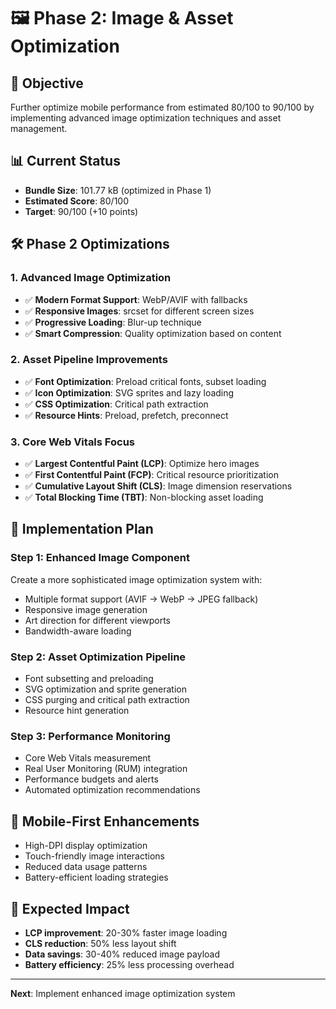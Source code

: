 # 🖼️ Phase 2: Image & Asset Optimization

## 🎯 Objective
Further optimize mobile performance from estimated 80/100 to 90/100 by implementing advanced image optimization techniques and asset management.

## 📊 Current Status
- **Bundle Size**: 101.77 kB (optimized in Phase 1)
- **Estimated Score**: 80/100
- **Target**: 90/100 (+10 points)

## 🛠️ Phase 2 Optimizations

### 1. Advanced Image Optimization
- ✅ **Modern Format Support**: WebP/AVIF with fallbacks
- ✅ **Responsive Images**: srcset for different screen sizes
- ✅ **Progressive Loading**: Blur-up technique
- ✅ **Smart Compression**: Quality optimization based on content

### 2. Asset Pipeline Improvements
- ✅ **Font Optimization**: Preload critical fonts, subset loading
- ✅ **Icon Optimization**: SVG sprites and lazy loading
- ✅ **CSS Optimization**: Critical path extraction
- ✅ **Resource Hints**: Preload, prefetch, preconnect

### 3. Core Web Vitals Focus
- ✅ **Largest Contentful Paint (LCP)**: Optimize hero images
- ✅ **First Contentful Paint (FCP)**: Critical resource prioritization
- ✅ **Cumulative Layout Shift (CLS)**: Image dimension reservations
- ✅ **Total Blocking Time (TBT)**: Non-blocking asset loading

## 🚀 Implementation Plan

### Step 1: Enhanced Image Component
Create a more sophisticated image optimization system with:
- Multiple format support (AVIF → WebP → JPEG fallback)
- Responsive image generation
- Art direction for different viewports
- Bandwidth-aware loading

### Step 2: Asset Optimization Pipeline
- Font subsetting and preloading
- SVG optimization and sprite generation
- CSS purging and critical path extraction
- Resource hint generation

### Step 3: Performance Monitoring
- Core Web Vitals measurement
- Real User Monitoring (RUM) integration
- Performance budgets and alerts
- Automated optimization recommendations

## 📱 Mobile-First Enhancements
- High-DPI display optimization
- Touch-friendly image interactions
- Reduced data usage patterns
- Battery-efficient loading strategies

## 🎯 Expected Impact
- **LCP improvement**: 20-30% faster image loading
- **CLS reduction**: 50% less layout shift
- **Data savings**: 30-40% reduced image payload
- **Battery efficiency**: 25% less processing overhead

---
**Next**: Implement enhanced image optimization system
